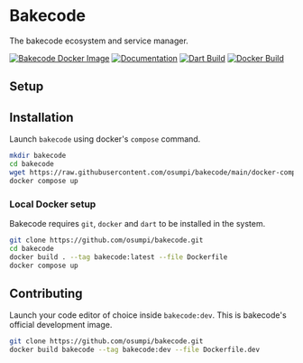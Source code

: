 # Bakecode

The bakecode ecosystem and service manager.

[![Bakecode Docker Image](https://github.com/osumpi/bakecode/actions/workflows/docker-image.yml/badge.svg)](https://github.com/osumpi/bakecode/actions/workflows/docker-image.yml)
[![Documentation](https://github.com/osumpi/bakecode/actions/workflows/generate_docs.yaml/badge.svg)](https://github.com/osumpi/bakecode/actions/workflows/generate_docs.yaml)
[![Dart Build](https://github.com/osumpi/bakecode/actions/workflows/dart.yml/badge.svg)](https://github.com/osumpi/bakecode/actions/workflows/dart.yml)
[![Docker Build](https://github.com/osumpi/bakecode/actions/workflows/docker-publish.yml/badge.svg)](https://github.com/osumpi/bakecode/actions/workflows/docker-publish.yml)

## Setup

## Installation

Launch `bakecode` using docker's `compose` command.

```bash
mkdir bakecode
cd bakecode
wget https://raw.githubusercontent.com/osumpi/bakecode/main/docker-compose.yaml
docker compose up
```

### Local Docker setup

Bakecode requires `git`, `docker` and `dart` to be installed in the system.

```bash
git clone https://github.com/osumpi/bakecode.git
cd bakecode
docker build . --tag bakecode:latest --file Dockerfile
docker compose up
```

## Contributing

Launch your code editor of choice inside `bakecode:dev`. This is bakecode's
official development image.

```bash
git clone https://github.com/osumpi/bakecode.git
docker build bakecode --tag bakecode:dev --file Dockerfile.dev
```
